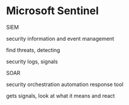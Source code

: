 # Microsoft Sentinel

SIEM

security information and event management

find threats, detecting

security logs, signals

SOAR

security orchestration automation response tool

gets signals, look at what it means and react